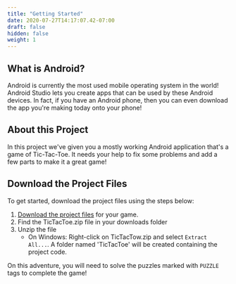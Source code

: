 ```yaml
---
title: "Getting Started"
date: 2020-07-27T14:17:07.42-07:00
draft: false
hidden: false
weight: 1
---
```

## What is Android?
Android is currently the most used mobile operating system in the world! Android Studio lets you create apps that can be used by these Android devices. In fact, if you have an Android phone, then you can even download the app you're making today onto your phone!

## About this Project
In this project we've given you a mostly working Android application that's a game of Tic-Tac-Toe. It needs your help to fix some problems and add a few parts to make it a great game!

## Download the Project Files
To get started, download the project files using the steps below:
1. [Download the project files](../resources/_gen/files/TicTacToe.zip) for your game.
2. Find the TicTacToe.zip file in your downloads folder
3. Unzip the file
   - On Windows: Right-click on TicTacTow.zip and select `Extract All...`. A folder named 'TicTacToe' will be created containing the project code.

On this adventure, you will need to solve the puzzles marked with `PUZZLE` tags to complete the game!

